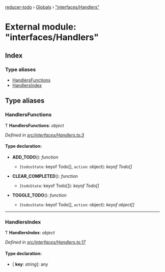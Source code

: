 [reducer-todo](../README.md) › [Globals](../globals.md) › ["interfaces/Handlers"](_interfaces_handlers_.md)

# External module: "interfaces/Handlers"

## Index

### Type aliases

* [HandlersFunctions](_interfaces_handlers_.md#handlersfunctions)
* [HandlersIndex](_interfaces_handlers_.md#handlersindex)

## Type aliases

###  HandlersFunctions

Ƭ **HandlersFunctions**: *object*

*Defined in [src/interfaces/Handlers.ts:3](https://github.com/fwesss/reducer-todo/blob/580bc2f/reducer-todo/src/interfaces/Handlers.ts#L3)*

#### Type declaration:

* **ADD_TODO**(): *function*

  * (`todosState`: keyof Todo[], `action`: object): *keyof Todo[]*

* **CLEAR_COMPLETED**(): *function*

  * (`todoState`: keyof Todo[]): *keyof Todo[]*

* **TOGGLE_TODO**(): *function*

  * (`todosState`: keyof Todo[], `action`: object): *keyof object[]*

___

###  HandlersIndex

Ƭ **HandlersIndex**: *object*

*Defined in [src/interfaces/Handlers.ts:17](https://github.com/fwesss/reducer-todo/blob/580bc2f/reducer-todo/src/interfaces/Handlers.ts#L17)*

#### Type declaration:

* \[ **key**: *string*\]: any

